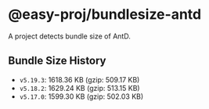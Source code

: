 # @easy-proj/bundlesize-antd

A project detects bundle size of AntD.

## Bundle Size History

- `v5.19.3`: 1618.36 KB (gzip: 509.17 KB)
- `v5.18.2`: 1629.24 KB (gzip: 513.15 KB)
- `v5.17.0`: 1599.30 KB (gzip: 502.03 KB)
